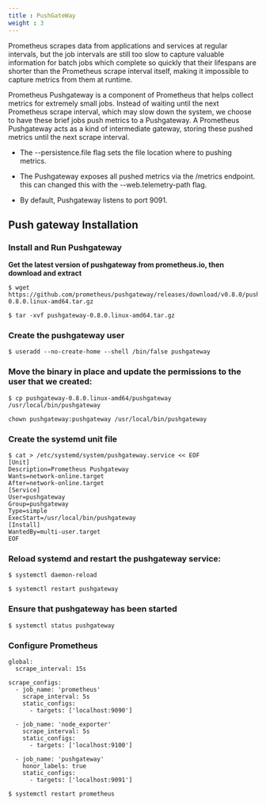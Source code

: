 ```yaml
---
title : PushGateWay
weight : 3
---
```


Prometheus scrapes data from applications and services at regular intervals, but the job intervals are still too slow to capture valuable information for batch jobs which complete so quickly that their lifespans are shorter than the Prometheus scrape interval itself, making it impossible to capture metrics from them at runtime.

Prometheus Pushgateway is a component of Prometheus that helps collect metrics for extremely small jobs. Instead of waiting until the next Prometheus scrape interval, which may slow down the system, we choose to have these brief jobs push metrics to a Pushgateway. A Prometheus Pushgateway acts as a kind of intermediate gateway, storing these pushed metrics until the next scrape interval.

- The --persistence.file flag sets the file location where to pushing metrics.
- The Pushgateway exposes all pushed metrics via the /metrics endpoint. this can changed this with the --web.telemetry-path flag.

- By default, Pushgateway listens to port 9091. 

## Push gateway Installation

### Install and Run Pushgateway

**Get the latest version of pushgateway from prometheus.io, then download and extract**
```
$ wget https://github.com/prometheus/pushgateway/releases/download/v0.8.0/pushgateway-0.8.0.linux-amd64.tar.gz
```
```
$ tar -xvf pushgateway-0.8.0.linux-amd64.tar.gz
```
### Create the pushgateway user
```
$ useradd --no-create-home --shell /bin/false pushgateway
```
### Move the binary in place and update the permissions to the user that we created:
```
$ cp pushgateway-0.8.0.linux-amd64/pushgateway /usr/local/bin/pushgateway
```
```
chown pushgateway:pushgateway /usr/local/bin/pushgateway
```
### Create the systemd unit file
```
$ cat > /etc/systemd/system/pushgateway.service << EOF
[Unit]
Description=Prometheus Pushgateway
Wants=network-online.target
After=network-online.target
[Service]
User=pushgateway
Group=pushgateway
Type=simple
ExecStart=/usr/local/bin/pushgateway
[Install]
WantedBy=multi-user.target
EOF
```
### Reload systemd and restart the pushgateway service:
```
$ systemctl daemon-reload
```
```
$ systemctl restart pushgateway
```
### Ensure that pushgateway has been started
```
$ systemctl status pushgateway
```
### Configure Prometheus
```
global:
  scrape_interval: 15s

scrape_configs:
  - job_name: 'prometheus'
    scrape_interval: 5s
    static_configs:
      - targets: ['localhost:9090']

  - job_name: 'node_exporter'
    scrape_interval: 5s
    static_configs:
      - targets: ['localhost:9100']

  - job_name: 'pushgateway'
    honor_labels: true
    static_configs:
      - targets: ['localhost:9091']
```
```
$ systemctl restart prometheus
```